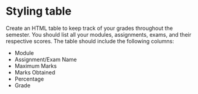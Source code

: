 # Styling table
Create an HTML table to keep track of your grades throughout the semester. You should list all your modules, assignments, exams, and their respective scores. The table should include the following columns:
- Module
- Assignment/Exam Name
- Maximum Marks
- Marks Obtained
- Percentage
- Grade
